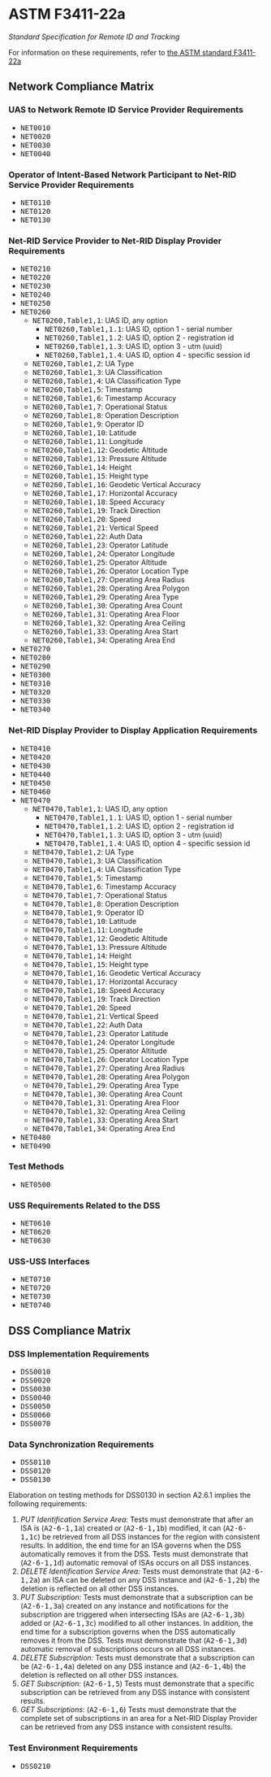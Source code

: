 # ASTM F3411-22a

_Standard Specification for Remote ID and Tracking_

For information on these requirements, refer to [the ASTM standard F3411-22a](https://www.astm.org/f3411-22a.html)

## Network Compliance Matrix

### UAS to Network Remote ID Service Provider Requirements

* <tt>NET0010</tt>
* <tt>NET0020</tt>
* <tt>NET0030</tt>
* <tt>NET0040</tt>

### Operator of Intent-Based Network Participant to Net-RID Service Provider Requirements

* <tt>NET0110</tt>
* <tt>NET0120</tt>
* <tt>NET0130</tt>

### Net-RID Service Provider to Net-RID Display Provider Requirements

* <tt>NET0210</tt>
* <tt>NET0220</tt>
* <tt>NET0230</tt>
* <tt>NET0240</tt>
* <tt>NET0250</tt>
* <tt>NET0260</tt>
  * <tt>NET0260,Table1,1</tt>: UAS ID, any option
    * <tt>NET0260,Table1,1.1</tt>: UAS ID, option 1 - serial number
    * <tt>NET0260,Table1,1.2</tt>: UAS ID, option 2 - registration id
    * <tt>NET0260,Table1,1.3</tt>: UAS ID, option 3 - utm (uuid)
    * <tt>NET0260,Table1,1.4</tt>: UAS ID, option 4 - specific session id
  * <tt>NET0260,Table1,2</tt>: UA Type
  * <tt>NET0260,Table1,3</tt>: UA Classification
  * <tt>NET0260,Table1,4</tt>: UA Classification Type
  * <tt>NET0260,Table1,5</tt>: Timestamp
  * <tt>NET0260,Table1,6</tt>: Timestamp Accuracy
  * <tt>NET0260,Table1,7</tt>: Operational Status
  * <tt>NET0260,Table1,8</tt>: Operation Description
  * <tt>NET0260,Table1,9</tt>: Operator ID
  * <tt>NET0260,Table1,10</tt>: Latitude
  * <tt>NET0260,Table1,11</tt>: Longitude
  * <tt>NET0260,Table1,12</tt>: Geodetic Altitude
  * <tt>NET0260,Table1,13</tt>: Pressure Altitude
  * <tt>NET0260,Table1,14</tt>: Height
  * <tt>NET0260,Table1,15</tt>: Height type
  * <tt>NET0260,Table1,16</tt>: Geodetic Vertical Accuracy
  * <tt>NET0260,Table1,17</tt>: Horizontal Accuracy
  * <tt>NET0260,Table1,18</tt>: Speed Accuracy
  * <tt>NET0260,Table1,19</tt>: Track Direction
  * <tt>NET0260,Table1,20</tt>: Speed
  * <tt>NET0260,Table1,21</tt>: Vertical Speed
  * <tt>NET0260,Table1,22</tt>: Auth Data
  * <tt>NET0260,Table1,23</tt>: Operator Latitude
  * <tt>NET0260,Table1,24</tt>: Operator Longitude
  * <tt>NET0260,Table1,25</tt>: Operator Altitude
  * <tt>NET0260,Table1,26</tt>: Operator Location Type
  * <tt>NET0260,Table1,27</tt>: Operating Area Radius
  * <tt>NET0260,Table1,28</tt>: Operating Area Polygon
  * <tt>NET0260,Table1,29</tt>: Operating Area Type
  * <tt>NET0260,Table1,30</tt>: Operating Area Count
  * <tt>NET0260,Table1,31</tt>: Operating Area Floor
  * <tt>NET0260,Table1,32</tt>: Operating Area Ceiling
  * <tt>NET0260,Table1,33</tt>: Operating Area Start
  * <tt>NET0260,Table1,34</tt>: Operating Area End
* <tt>NET0270</tt>
* <tt>NET0280</tt>
* <tt>NET0290</tt>
* <tt>NET0300</tt>
* <tt>NET0310</tt>
* <tt>NET0320</tt>
* <tt>NET0330</tt>
* <tt>NET0340</tt>

### Net-RID Display Provider to Display Application Requirements

* <tt>NET0410</tt>
* <tt>NET0420</tt>
* <tt>NET0430</tt>
* <tt>NET0440</tt>
* <tt>NET0450</tt>
* <tt>NET0460</tt>
* <tt>NET0470</tt>
  * <tt>NET0470,Table1,1</tt>: UAS ID, any option
    * <tt>NET0470,Table1,1.1</tt>: UAS ID, option 1 - serial number
    * <tt>NET0470,Table1,1.2</tt>: UAS ID, option 2 - registration id
    * <tt>NET0470,Table1,1.3</tt>: UAS ID, option 3 - utm (uuid)
    * <tt>NET0470,Table1,1.4</tt>: UAS ID, option 4 - specific session id
  * <tt>NET0470,Table1,2</tt>: UA Type
  * <tt>NET0470,Table1,3</tt>: UA Classification
  * <tt>NET0470,Table1,4</tt>: UA Classification Type
  * <tt>NET0470,Table1,5</tt>: Timestamp
  * <tt>NET0470,Table1,6</tt>: Timestamp Accuracy
  * <tt>NET0470,Table1,7</tt>: Operational Status
  * <tt>NET0470,Table1,8</tt>: Operation Description
  * <tt>NET0470,Table1,9</tt>: Operator ID
  * <tt>NET0470,Table1,10</tt>: Latitude
  * <tt>NET0470,Table1,11</tt>: Longitude
  * <tt>NET0470,Table1,12</tt>: Geodetic Altitude
  * <tt>NET0470,Table1,13</tt>: Pressure Altitude
  * <tt>NET0470,Table1,14</tt>: Height
  * <tt>NET0470,Table1,15</tt>: Height type
  * <tt>NET0470,Table1,16</tt>: Geodetic Vertical Accuracy
  * <tt>NET0470,Table1,17</tt>: Horizontal Accuracy
  * <tt>NET0470,Table1,18</tt>: Speed Accuracy
  * <tt>NET0470,Table1,19</tt>: Track Direction
  * <tt>NET0470,Table1,20</tt>: Speed
  * <tt>NET0470,Table1,21</tt>: Vertical Speed
  * <tt>NET0470,Table1,22</tt>: Auth Data
  * <tt>NET0470,Table1,23</tt>: Operator Latitude
  * <tt>NET0470,Table1,24</tt>: Operator Longitude
  * <tt>NET0470,Table1,25</tt>: Operator Altitude
  * <tt>NET0470,Table1,26</tt>: Operator Location Type
  * <tt>NET0470,Table1,27</tt>: Operating Area Radius
  * <tt>NET0470,Table1,28</tt>: Operating Area Polygon
  * <tt>NET0470,Table1,29</tt>: Operating Area Type
  * <tt>NET0470,Table1,30</tt>: Operating Area Count
  * <tt>NET0470,Table1,31</tt>: Operating Area Floor
  * <tt>NET0470,Table1,32</tt>: Operating Area Ceiling
  * <tt>NET0470,Table1,33</tt>: Operating Area Start
  * <tt>NET0470,Table1,34</tt>: Operating Area End
* <tt>NET0480</tt>
* <tt>NET0490</tt>

### Test Methods

* <tt>NET0500</tt>

### USS Requirements Related to the DSS

* <tt>NET0610</tt>
* <tt>NET0620</tt>
* <tt>NET0630</tt>

### USS-USS Interfaces

* <tt>NET0710</tt>
* <tt>NET0720</tt>
* <tt>NET0730</tt>
* <tt>NET0740</tt>

## DSS Compliance Matrix

### DSS Implementation Requirements

* <tt>DSS0010</tt>
* <tt>DSS0020</tt>
* <tt>DSS0030</tt>
* <tt>DSS0040</tt>
* <tt>DSS0050</tt>
* <tt>DSS0060</tt>
* <tt>DSS0070</tt>

### Data Synchronization Requirements

* <tt>DSS0110</tt>
* <tt>DSS0120</tt>
* <tt>DSS0130</tt>

Elaboration on testing methods for DSS0130 in section A2.6.1 implies the following requirements:

1. *PUT Identification Service Area:* Tests must demonstrate that after an ISA is (<tt>A2-6-1,1a</tt>) created or (<tt>A2-6-1,1b</tt>) modified, it can (<tt>A2-6-1,1c</tt>) be retrieved from all DSS instances for the region with consistent results. In addition, the end time for an ISA governs when the DSS automatically removes it from the DSS. Tests must demonstrate that (<tt>A2-6-1,1d</tt>) automatic removal of ISAs occurs on all DSS instances.
2. *DELETE Identification Service Area:* Tests must demonstrate that (<tt>A2-6-1,2a</tt>) an ISA can be deleted on any DSS instance and (<tt>A2-6-1,2b</tt>) the deletion is reflected on all other DSS instances.
3. *PUT Subscription:* Tests must demonstrate that a subscription can be (<tt>A2-6-1,3a</tt>) created on any instance and notifications for the subscription are triggered when intersecting ISAs are (<tt>A2-6-1,3b</tt>) added or (<tt>A2-6-1,3c</tt>) modified to all other instances. In addition, the end time for a subscription governs when the DSS automatically removes it from the DSS. Tests must demonstrate that (<tt>A2-6-1,3d</tt>) automatic removal of subscriptions occurs on all DSS instances.
4. *DELETE Subscription:* Tests must demonstrate that a subscription can be (<tt>A2-6-1,4a</tt>) deleted on any DSS instance and (<tt>A2-6-1,4b</tt>) the deletion is reflected on all other DSS instances.
5. *GET Subscription:* (<tt>A2-6-1,5</tt>) Tests must demonstrate that a specific subscription can be retrieved from any DSS instance with consistent results.
6. *GET Subscriptions*: (<tt>A2-6-1,6</tt>) Tests must demonstrate that the complete set of subscriptions in an area for a Net-RID Display Provider can be retrieved from any DSS instance with consistent results.

### Test Environment Requirements

* <tt>DSS0210</tt>
